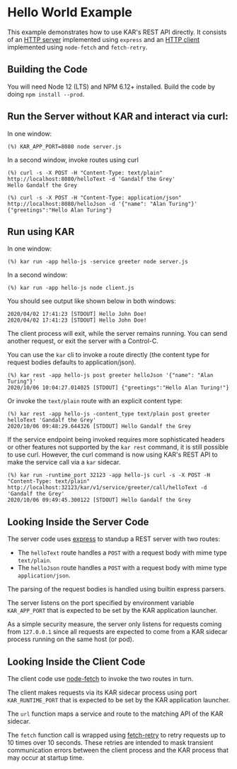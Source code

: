 <!--
# Copyright IBM Corporation 2020,2023
#
# Licensed under the Apache License, Version 2.0 (the "License");
# you may not use this file except in compliance with the License.
# You may obtain a copy of the License at
#
#     http://www.apache.org/licenses/LICENSE-2.0
#
# Unless required by applicable law or agreed to in writing, software
# distributed under the License is distributed on an "AS IS" BASIS,
# WITHOUT WARRANTIES OR CONDITIONS OF ANY KIND, either express or implied.
# See the License for the specific language governing permissions and
# limitations under the License.
-->

# Hello World Example

This example demonstrates how to use KAR's REST API directly. It consists of an
[HTTP server](server.js) implemented using `express` and an [HTTP
client](client.js) implemented using `node-fetch` and `fetch-retry`.

## Building the Code

You will need Node 12 (LTS) and NPM 6.12+ installed.
Build the code by doing `npm install --prod`.

## Run the Server without KAR and interact via curl:

In one window:
```shell
(%) KAR_APP_PORT=8080 node server.js
```

In a second window, invoke routes using curl
```shell
(%) curl -s -X POST -H "Content-Type: text/plain" http://localhost:8080/helloText -d 'Gandalf the Grey'
Hello Gandalf the Grey
```
```shell
(%) curl -s -X POST -H "Content-Type: application/json" http://localhost:8080/helloJson -d '{"name": "Alan Turing"}'
{"greetings":"Hello Alan Turing"}
```

## Run using KAR

In one window:
```shell
(%) kar run -app hello-js -service greeter node server.js
```

In a second window:
```shell
(%) kar run -app hello-js node client.js
```

You should see output like shown below in both windows:
```
2020/04/02 17:41:23 [STDOUT] Hello John Doe!
2020/04/02 17:41:23 [STDOUT] Hello John Doe!
```
The client process will exit, while the server remains running. You
can send another request, or exit the server with a Control-C.

You can use the `kar` cli to invoke a route directly (the content type for request bodies defaults to application/json).
```shell
(%) kar rest -app hello-js post greeter helloJson '{"name": "Alan Turing"}'
2020/10/06 10:04:27.014025 [STDOUT] {"greetings":"Hello Alan Turing!"}
```

Or invoke the `text/plain` route with an explicit content type:
```shell
(%) kar rest -app hello-js -content_type text/plain post greeter helloText 'Gandalf the Grey'
2020/10/06 09:48:29.644326 [STDOUT] Hello Gandalf the Grey
```

If the service endpoint being invoked requires more sophisticated
headers or other features not supported by the `kar rest` command, it
is still possible to use curl. However, the curl command is now using
KAR's REST API to make the service call via a `kar` sidecar.

```shell
(%) kar run -runtime_port 32123 -app hello-js curl -s -X POST -H "Content-Type: text/plain" http://localhost:32123/kar/v1/service/greeter/call/helloText -d 'Gandalf the Grey'
2020/10/06 09:49:45.300122 [STDOUT] Hello Gandalf the Grey
```

## Looking Inside the Server Code

The server code uses [express](https://www.npmjs.com/package/express) to standup
a REST server with two routes:
* The `helloText` route handles a `POST` with a request body with mime type
  `text/plain`. 
* The `helloJson` route handles a `POST` with a request body with mime type
  `application/json`.

The parsing of the request bodies is handled using builtin express parsers.

The server listens on the port specified by environment variable `KAR_APP_PORT`
that is expected to be set by the KAR application launcher.

As a simple security measure, the server only listens for requests coming from
`127.0.0.1` since all requests are expected to come from a KAR sidecar process
running on the same host (or pod).

## Looking Inside the Client Code

The client code use [node-fetch](https://www.npmjs.com/package/node-fetch) to
invoke the two routes in turn.

The client makes requests via its KAR sidecar process using port
`KAR_RUNTIME_PORT` that is expected to be set by the KAR application launcher.

The `url` function maps a service and route to the matching API of the KAR
sidecar.

The `fetch` function call is wrapped using
[fetch-retry](https://www.npmjs.com/package/fetch-retry) to retry requests up to
10 times over 10 seconds. These retries are intended to mask transient
communication errors between the client process and the KAR process that may
occur at startup time.
